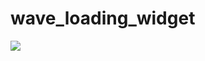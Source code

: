# wave_loading_widget

![](https://user-images.githubusercontent.com/30774063/167570740-14264de4-1754-43a6-af58-bdbca38bb713.gif)